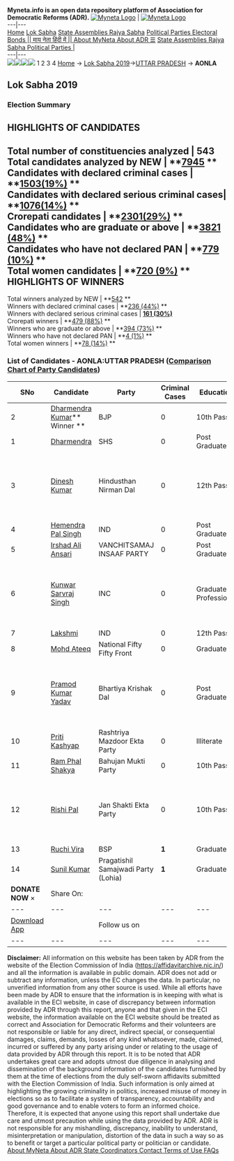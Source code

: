 **Myneta.info is an open data repository platform of Association for Democratic Reforms (ADR).**
[![Myneta Logo](https://www.myneta.info/lib/img/myneta-logo.png)](https://www.myneta.info/) | [![Myneta Logo](https://www.myneta.info/lib/img/adr-logo.png)](https://adrindia.org)  
---|---  
[Home](https://www.myneta.info/) [Lok Sabha](https://www.myneta.info/#ls "Lok Sabha") [ State Assemblies ](https://www.myneta.info/#sa "State Assemblies") [Rajya Sabha](https://www.myneta.info/#rs "Rajya Sabha") [Political Parties ](https://www.myneta.info/party "Political Parties") [ Electoral Bonds ](https://www.myneta.info/electoral_bonds "Electoral Bonds") [ || माय नेता हिंदी में || ](https://translate.google.co.in/translate?prev=hp&hl=en&js=y&u=www.myneta.info&sl=en&tl=hi&history_state0=) [ About MyNeta ](https://adrindia.org/content/about-myneta) [ About ADR ](https://adrindia.org/about-adr/who-we-are) [☰](javascript:void\(0\))
[ State Assemblies ](https://www.myneta.info/#sa "State Assemblies") [ Rajya Sabha ](https://www.myneta.info/#rs "Rajya Sabha") [ Political Parties ](https://www.myneta.info/party "Political Parties")
|   
---|---  
![](https://www.myneta.info/lib/img/banner/banner-1.png)![](https://www.myneta.info/lib/img/banner/banner-2.png)![](https://www.myneta.info/lib/img/banner/banner-3.png)![](https://www.myneta.info/lib/img/banner/banner-4.png)
1  2  3  4 
[Home](https://www.myneta.info/) → [Lok Sabha 2019](https://www.myneta.info/LokSabha2019/)→[UTTAR PRADESH](https://www.myneta.info/LokSabha2019/index.php?action=show_constituencies&state_id=57) → **AONLA**
### 
## Lok Sabha 2019
###  Election Summary 
HIGHLIGHTS OF CANDIDATES  
---  
Total number of constituencies analyzed |  543   
Total candidates analyzed by NEW | **[7945](https://www.myneta.info/LokSabha2019/index.php?action=summary&subAction=candidates_analyzed&sort=candidate#summary) **  
Candidates with declared criminal cases | **[1503(19%)](https://www.myneta.info/LokSabha2019/index.php?action=summary&subAction=crime&sort=candidate#summary) **  
Candidates with declared serious criminal cases| **[1076(14%)](https://www.myneta.info/LokSabha2019/index.php?action=summary&subAction=serious_crime&sort=candidate#summary) **  
Crorepati candidates | **[2301(29%)](https://www.myneta.info/LokSabha2019/index.php?action=summary&subAction=crorepati&sort=candidate#summary) **  
Candidates who are graduate or above | **[3821 (48%)](https://www.myneta.info/LokSabha2019/index.php?action=summary&subAction=education&sort=candidate#summary) **  
Candidates who have not declared PAN | **[779 (10%)](https://www.myneta.info/LokSabha2019/index.php?action=summary&subAction=without_pan&sort=candidate#summary) **  
Total women candidates | **[720 (9%)](https://www.myneta.info/LokSabha2019/index.php?action=summary&subAction=women_candidate&sort=candidate#summary) **  
HIGHLIGHTS OF WINNERS  
---  
Total winners analyzed by NEW | **[542](https://www.myneta.info/LokSabha2019/index.php?action=summary&subAction=winner_analyzed&sort=candidate#summary) **  
Winners with declared criminal cases | **[236 (44%)](https://www.myneta.info/LokSabha2019/index.php?action=summary&subAction=winner_crime&sort=candidate#summary) **  
Winners with declared serious criminal cases | **[161 (30%)](https://www.myneta.info/LokSabha2019/index.php?action=summary&subAction=winner_serious_crime&sort=candidate#summary)**  
Crorepati winners | **[479 (88%)](https://www.myneta.info/LokSabha2019/index.php?action=summary&subAction=winner_crorepati&sort=candidate#summary) **  
Winners who are graduate or above | **[394 (73%)](https://www.myneta.info/LokSabha2019/index.php?action=summary&subAction=winner_education&sort=candidate#summary) **  
Winners who have not declared PAN | **[4 (1%)](https://www.myneta.info/LokSabha2019/index.php?action=summary&subAction=winner_without_pan&sort=candidate#summary) **  
Total women winners | **[78 (14%)](https://www.myneta.info/LokSabha2019/index.php?action=summary&subAction=winner_women&sort=candidate#summary) **  
### List of Candidates - AONLA:UTTAR PRADESH ([Comparison Chart of Party Candidates](https://www.myneta.info/LokSabha2019/comparisonchart.php?constituency_id=892))
SNo | Candidate| Party| Criminal Cases| Education| Age| Total Assets| Liabilities  
---|---|---|---|---|---|---|---  
2  | [Dharmendra Kumar](https://www.myneta.info/LokSabha2019/candidate.php?candidate_id=7886)** Winner ** | BJP | 0 | 10th Pass| 50 | Rs 2,17,66,502 ~ 2 Crore+ | Rs 33,24,300 ~ 33 Lacs+  
1  | [Dharmendra ](https://www.myneta.info/LokSabha2019/candidate.php?candidate_id=11159) | SHS | 0 | Post Graduate| 36 | Rs 7,63,881 ~ 7 Lacs+ | Rs 0 ~   
3  | [Dinesh Kumar](https://www.myneta.info/LokSabha2019/candidate.php?candidate_id=8302) | Hindusthan Nirman Dal | 0 | 12th Pass| 34 | ![](https://myneta.info/image_v2.php?myneta_folder=LokSabha2019&candidate_id=8302&col=ta) | ![](https://myneta.info/image_v2.php?myneta_folder=LokSabha2019&candidate_id=8302&col=lia)  
4  | [Hemendra Pal Singh](https://www.myneta.info/LokSabha2019/candidate.php?candidate_id=8307) | IND | 0 | Post Graduate| 39 | Rs 7,13,500 ~ 7 Lacs+ | Rs 0 ~   
5  | [Irshad Ali Ansari](https://www.myneta.info/LokSabha2019/candidate.php?candidate_id=8310) | VANCHITSAMAJ INSAAF PARTY | 0 | Post Graduate| 40 | Rs 22,10,000 ~ 22 Lacs+ | Rs 0 ~   
6  | [Kunwar Sarvraj Singh](https://www.myneta.info/LokSabha2019/candidate.php?candidate_id=7401) | INC | 0 | Graduate Professional| 64 | ![](https://myneta.info/image_v2.php?myneta_folder=LokSabha2019&candidate_id=7401&col=ta) | ![](https://myneta.info/image_v2.php?myneta_folder=LokSabha2019&candidate_id=7401&col=lia)  
7  | [Lakshmi](https://www.myneta.info/LokSabha2019/candidate.php?candidate_id=11160) | IND | 0 | 12th Pass| 29 | Rs 7,24,100 ~ 7 Lacs+ | Rs 0 ~   
8  | [Mohd Ateeq](https://www.myneta.info/LokSabha2019/candidate.php?candidate_id=7400) | National Fifty Fifty Front | 0 | Graduate| 61 | Rs 1,42,89,307 ~ 1 Crore+ | Rs 0 ~   
9  | [Pramod Kumar Yadav](https://www.myneta.info/LokSabha2019/candidate.php?candidate_id=8303) | Bhartiya Krishak Dal | 0 | Post Graduate| 45 | ![](https://myneta.info/image_v2.php?myneta_folder=LokSabha2019&candidate_id=8303&col=ta) | ![](https://myneta.info/image_v2.php?myneta_folder=LokSabha2019&candidate_id=8303&col=lia)  
10  | [Priti Kashyap](https://www.myneta.info/LokSabha2019/candidate.php?candidate_id=7398) | Rashtriya Mazdoor Ekta Party | 0 | Illiterate| 27 | Rs 20,81,000 ~ 20 Lacs+ | Rs 0 ~   
11  | [Ram Phal Shakya](https://www.myneta.info/LokSabha2019/candidate.php?candidate_id=9526) | Bahujan Mukti Party | 0 | 10th Pass| 67 | Rs 35,74,800 ~ 35 Lacs+ | Rs 0 ~   
12  | [Rishi Pal](https://www.myneta.info/LokSabha2019/candidate.php?candidate_id=7887) | Jan Shakti Ekta Party | 0 | 10th Pass| 30 | ![](https://myneta.info/image_v2.php?myneta_folder=LokSabha2019&candidate_id=7887&col=ta) | ![](https://myneta.info/image_v2.php?myneta_folder=LokSabha2019&candidate_id=7887&col=lia)  
13  | [Ruchi Vira](https://www.myneta.info/LokSabha2019/candidate.php?candidate_id=7399) | BSP | **1** | Graduate| 57 | Rs 24,11,64,456 ~ 24 Crore+ | Rs 21,00,000 ~ 21 Lacs+  
14  | [Sunil Kumar](https://www.myneta.info/LokSabha2019/candidate.php?candidate_id=8304) | Pragatishil Samajwadi Party (Lohia) | **1** | Graduate| 35 | Rs 53,77,315 ~ 53 Lacs+ | Rs 0 ~   
|  **DONATE NOW** × |  Share On:  | [](https://api.whatsapp.com/send?text=https%3A%2F%2Fmyneta.info%2Fpunjab2022%2Findex.php%3Faction%3Dshow_constituencies%26state_id%3D19) | [](https://www.facebook.com/sharer/sharer.php?u=https%3A%2F%2Fmyneta.info%2Fpunjab2022%2Findex.php%3Faction%3Dshow_constituencies%26state_id%3D19) | [](https://twitter.com/share?url=https%3A%2F%2Fmyneta.info%2Fpunjab2022%2Findex.php%3Faction%3Dshow_constituencies%26state_id%3D19)  
---|---|---|---|---  
| [ Download App ](https://play.google.com/store/apps/details?id=com.webrosoft.myneta1&pcampaignid=pcampaignidMKT-Other-global-all-co-prtnr-py-PartBadge-Mar2515-1) | [](https://play.google.com/store/apps/details?id=com.webrosoft.myneta1&pcampaignid=pcampaignidMKT-Other-global-all-co-prtnr-py-PartBadge-Mar2515-1) |  Follow us on  | [](https://www.facebook.com/adrindia.org/) | [](https://twitter.com/adrspeaks) | [](https://groups.google.com/g/national-election-watch?hl=en&pli=1) | [](https://www.instagram.com/adrspeaks/) | [](https://www.youtube.com/user/adrspeaks) | [](https://sharechat.com/profile/adrspeaks)  
---|---|---|---|---|---|---|---|---  
**Disclaimer:** All information on this website has been taken by ADR from the website of the Election Commission of India (https://affidavitarchive.nic.in/) and all the information is available in public domain. ADR does not add or subtract any information, unless the EC changes the data. In particular, no unverified information from any other source is used. While all efforts have been made by ADR to ensure that the information is in keeping with what is available in the ECI website, in case of discrepancy between information provided by ADR through this report, anyone and that given in the ECI website, the information available on the ECI website should be treated as correct and Association for Democratic Reforms and their volunteers are not responsible or liable for any direct, indirect special, or consequential damages, claims, demands, losses of any kind whatsoever, made, claimed, incurred or suffered by any party arising under or relating to the usage of data provided by ADR through this report. It is to be noted that ADR undertakes great care and adopts utmost due diligence in analysing and dissemination of the background information of the candidates furnished by them at the time of elections from the duly self-sworn affidavits submitted with the Election Commission of India. Such information is only aimed at highlighting the growing criminality in politics, increased misuse of money in elections so as to facilitate a system of transparency, accountability and good governance and to enable voters to form an informed choice. Therefore, it is expected that anyone using this report shall undertake due care and utmost precaution while using the data provided by ADR. ADR is not responsible for any mishandling, discrepancy, inability to understand, misinterpretation or manipulation, distortion of the data in such a way so as to benefit or target a particular political party or politician or candidate. 
[ About MyNeta ](https://adrindia.org/content/about-myneta) [ About ADR ](https://adrindia.org/about-adr/who-we-are) [ State Coordinators ](https://adrindia.org/about-adr/state-coordinators) [ Contact ](https://adrindia.org/contact-us) [ Terms of Use ](https://adrindia.org/content/adr-terms-use) [ FAQs ](https://adrindia.org/content/faqs)
